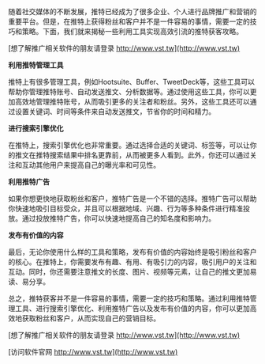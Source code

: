 随着社交媒体的不断发展，推特已经成为了很多企业、个人进行品牌推广和营销的重要平台。但是，在推特上获得粉丝和客户并不是一件容易的事情，需要一定的技巧和策略。下面，我们就来揭秘一些利用工具实现高效引流的推特获客攻略。

[想了解推广相关软件的朋友请登录 http://www.vst.tw](http://www.vst.tw)

**利用推特管理工具**

推特上有很多管理工具，例如Hootsuite、Buffer、TweetDeck等，这些工具可以帮助你管理推特账号、自动发送推文、分析数据等。通过使用这些工具，你可以更加高效地管理推特账号，从而吸引更多的关注者和粉丝。另外，这些工具还可以通过设置关键词、时间等条件来自动发送推文，节省你的时间和精力。

**进行搜索引擎优化**

在推特上，搜索引擎优化也非常重要。通过选择合适的关键词、标签等，可以让你的推文在推特搜索结果中排名更靠前，从而被更多人看到。此外，你还可以通过关注和互动其他用户来提高自己的曝光率和可见性。

**利用推特广告**

如果你想更快地获取粉丝和客户，推特广告是一个不错的选择。推特广告可以帮助你快速地吸引目标受众，并且可以根据地域、兴趣、行为等多种条件进行精准投放。通过投放推特广告，你可以快速地提高自己的知名度和影响力。

**发布有价值的内容**

最后，无论你使用什么样的工具和策略，发布有价值的内容始终是吸引粉丝和客户的核心。在推特上，你需要发布有趣、有用、有吸引力的内容，吸引用户的关注和互动。同时，你还需要注意推文的长度、图片、视频等元素，让自己的推文更加易读、易分享。

总之，推特获客并不是一件容易的事情，需要一定的技巧和策略。通过利用推特管理工具、进行搜索引擎优化、利用推特广告以及发布有价值的内容，你可以更加高效地获取粉丝和客户，从而实现自己的营销目标。

[想了解推广相关软件的朋友请登录 http://www.vst.tw](http://www.vst.tw)


[访问软件官网 http://www.vst.tw](http://www.vst.tw)
